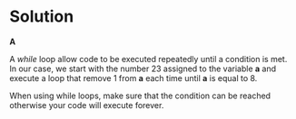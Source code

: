 # Solution

**A**

A *while* loop allow code to be executed repeatedly until a condition is met. In our case, we start with the number
23 assigned to the variable **a** and execute a loop that remove 1 from **a** each time until **a** is equal to 8.

When using while loops, make sure that the condition can be reached otherwise your code will execute forever.
